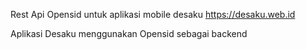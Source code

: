 Rest Api Opensid untuk aplikasi mobile desaku
https://desaku.web.id

Aplikasi Desaku menggunakan Opensid sebagai backend 